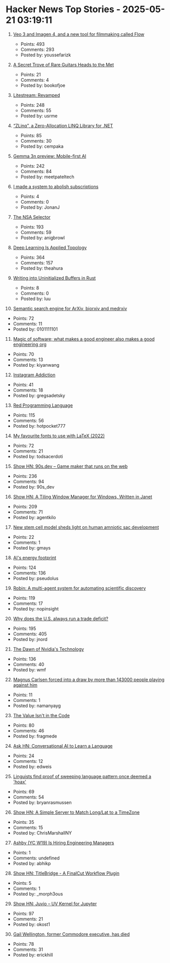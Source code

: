 # Hacker News Top Stories - 2025-05-21 03:19:11

1. [Veo 3 and Imagen 4, and a new tool for filmmaking called Flow](https://blog.google/technology/ai/generative-media-models-io-2025/)
   - Points: 493
   - Comments: 293
   - Posted by: youssefarizk

2. [A Secret Trove of Rare Guitars Heads to the Met](https://www.newyorker.com/magazine/2025/05/26/a-secret-trove-of-rare-guitars-heads-to-the-met)
   - Points: 21
   - Comments: 4
   - Posted by: bookofjoe

3. [Litestream: Revamped](https://fly.io/blog/litestream-revamped/)
   - Points: 248
   - Comments: 55
   - Posted by: usrme

4. [“ZLinq”, a Zero-Allocation LINQ Library for .NET](https://neuecc.medium.com/zlinq-a-zero-allocation-linq-library-for-net-1bb0a3e5c749)
   - Points: 85
   - Comments: 30
   - Posted by: cempaka

5. [Gemma 3n preview: Mobile-first AI](https://developers.googleblog.com/en/introducing-gemma-3n/)
   - Points: 242
   - Comments: 84
   - Posted by: meetpateltech

6. [I made a system to abolish subscriptions](https://www.joinares.com/)
   - Points: 4
   - Comments: 0
   - Posted by: JonanJ

7. [The NSA Selector](https://github.com/wenzellabs/the_NSA_selector)
   - Points: 193
   - Comments: 59
   - Posted by: anigbrowl

8. [Deep Learning Is Applied Topology](https://theahura.substack.com/p/deep-learning-is-applied-topology)
   - Points: 364
   - Comments: 157
   - Posted by: theahura

9. [Writing into Uninitialized Buffers in Rust](https://blog.sunfishcode.online/writingintouninitializedbuffersinrust/)
   - Points: 8
   - Comments: 0
   - Posted by: luu

10. [Semantic search engine for ArXiv, biorxiv and medrxiv](https://arxivxplorer.com/)
   - Points: 72
   - Comments: 11
   - Posted by: 0101111101

11. [Magic of software; what makes a good engineer also makes a good engineering org](https://moxie.org/2024/09/23/a-good-engineer.html)
   - Points: 70
   - Comments: 13
   - Posted by: kiyanwang

12. [Instagram Addiction](https://blog.greg.technology/2025/05/19/on-instagram-addiction.html)
   - Points: 41
   - Comments: 18
   - Posted by: gregsadetsky

13. [Red Programming Language](https://www.red-lang.org/p/about.html)
   - Points: 115
   - Comments: 56
   - Posted by: hotpocket777

14. [My favourite fonts to use with LaTeX (2022)](https://www.lfe.pt/latex/fonts/typography/2022/11/21/latex-fonts-part1.html)
   - Points: 72
   - Comments: 21
   - Posted by: todsacerdoti

15. [Show HN: 90s.dev – Game maker that runs on the web](https://90s.dev/blog/finally-releasing-90s-dev.html)
   - Points: 236
   - Comments: 94
   - Posted by: 90s_dev

16. [Show HN: A Tiling Window Manager for Windows, Written in Janet](https://agent-kilo.github.io/jwno/)
   - Points: 209
   - Comments: 71
   - Posted by: agentkilo

17. [New stem cell model sheds light on human amniotic sac development](https://www.crick.ac.uk/news/2025-05-15_new-stem-cell-model-sheds-light-on-human-amniotic-sac-development)
   - Points: 22
   - Comments: 1
   - Posted by: gmays

18. [AI's energy footprint](https://www.technologyreview.com/2025/05/20/1116327/ai-energy-usage-climate-footprint-big-tech/)
   - Points: 124
   - Comments: 136
   - Posted by: pseudolus

19. [Robin: A multi-agent system for automating scientific discovery](https://arxiv.org/abs/2505.13400)
   - Points: 119
   - Comments: 17
   - Posted by: nopinsight

20. [Why does the U.S. always run a trade deficit?](https://libertystreeteconomics.newyorkfed.org/2025/05/why-does-the-u-s-always-run-a-trade-deficit/)
   - Points: 195
   - Comments: 405
   - Posted by: jnord

21. [The Dawn of Nvidia's Technology](https://blog.dshr.org/2025/05/the-dawn-of-nvidias-technology.html)
   - Points: 136
   - Comments: 40
   - Posted by: wmf

22. [Magnus Carlsen forced into a draw by more than 143000 people playing against him](https://apnews.com/article/chess-magnus-carlsen-match-world-freestyle-grandmaster-963a977765fa02d05a14d701666dfcd7)
   - Points: 11
   - Comments: 1
   - Posted by: namanyayg

23. [The Value Isn't in the Code](https://jonayre.uk/blog/2022/10/30/the-real-value-isnt-in-the-code/)
   - Points: 80
   - Comments: 46
   - Posted by: fragmede

24. [Ask HN: Conversational AI to Learn a Language](undefined)
   - Points: 24
   - Comments: 12
   - Posted by: edweis

25. [Linguists find proof of sweeping language pattern once deemed a 'hoax'](https://www.scientificamerican.com/article/linguists-find-proof-of-sweeping-language-pattern-once-deemed-a-hoax/)
   - Points: 69
   - Comments: 54
   - Posted by: bryanrasmussen

26. [Show HN: A Simple Server to Match Long/Lat to a TimeZone](https://github.com/LittleGreenViper/LGV_TZ_Lookup)
   - Points: 35
   - Comments: 15
   - Posted by: ChrisMarshallNY

27. [Ashby (YC W19) Is Hiring Engineering Managers](https://www.ashbyhq.com/careers?utm_source=hn&ashby_jid=933570bc-a3d6-4fcc-991d-dc399c53a58a)
   - Points: 1
   - Comments: undefined
   - Posted by: abhikp

28. [Show HN: TitleBridge - A FinalCut Workflow Plugin](https://bustin.tech/apps/titlebridge/)
   - Points: 5
   - Comments: 1
   - Posted by: _morph3ous

29. [Show HN: Juvio – UV Kernel for Jupyter](https://github.com/OKUA1/juvio)
   - Points: 97
   - Comments: 21
   - Posted by: okost1

30. [Gail Wellington, former Commodore executive, has died](https://www.legacy.com/us/obituaries/name/gail-wellington-obituary?id=58418580)
   - Points: 78
   - Comments: 31
   - Posted by: erickhill

